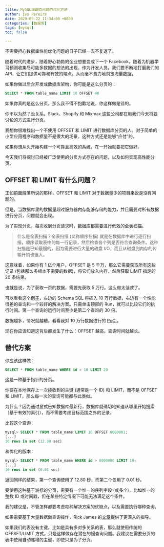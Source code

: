 ```yaml
---
title: MySQL深翻页问题的优化方法
author: Ivo Pereira
date: 2020-09-22 11:34:00 +0800
categories: [数据库]
tags: [mysql]
toc: false

---
```


不需要担心数据库性能优化问题的日子已经一去不复返了。

随着时代的进步，随着野心勃勃的企业想要变成下一个 Facebook，随着为机器学习预测收集尽可能多数据的想法的出现，作为开发人员，我们要不断地打磨我们的 API，让它们提供可靠和有效的端点，从而毫不费力地浏览海量数据。

如果你做过后台开发或数据库架构，你可能是这么分页的：

```sql
SELECT * FROM table_name LIMIT 10 OFFSET 40
```



如果你真的是这么分页，那么我不得不抱歉地说，你这样做是错的。

你不以为然？没关系。Slack、Shopify 和 Mixmax 这些公司都在用我们今天将要讨论的方式进行分页。

我想你很难找出一个不使用 OFFSET 和 LIMIT 进行数据库分页的人。对于简单的小型应用程序和数据量不是很大的场景，这种方式还是能够“应付”的。

如果你想从头开始构建一个可靠且高效的系统，在一开始就要把它做好。

今天我们将探讨已经被广泛使用的分页方式存在的问题，以及如何实现高性能分页。

## OFFSET 和 LIMIT 有什么问题？

正如前面段落所说的那样，OFFSET 和 LIMIT 对于数据量少的项目来说是没有问题的。

但是，当数据库里的数据量超过服务器内存能够存储的能力，并且需要对所有数据进行分页，问题就会出现。

为了实现分页，每次收到分页请求时，数据库都需要进行低效的全表扫描。

> 什么是全表扫描？全表扫描 (又称顺序扫描) 就是在数据库中进行逐行扫描，顺序读取表中的每一行记录，然后检查各个列是否符合查询条件。这种扫描是已知最慢的，因为需要进行大量的磁盘 I/O，而且从磁盘到内存的传输开销也很大。

这意味着，如果你有 1 亿个用户，OFFSET 是 5 千万，那么它需要获取所有这些记录 (包括那么多根本不需要的数据)，将它们放入内存，然后获取 LIMIT 指定的 20 条结果。

也就是说，为了获取一页的数据，需要先获取 5 万行。这么做太低效了。

可以看看这个[例子](https://www.db-fiddle.com/f/3JSpBxVgcqL3W2AzfRNCyq/1?ref=hackernoon.com)，左边的 Schema SQL 将插入 10 万行数据，右边有一个性能很差的查询和一个较好的解决方案。只需单击顶部的 Run，就可以比较它们的执行时间。第一个查询的运行时间至少是第二个查询的 30 倍。

数据越多，情况就越糟。看看我对 10 万行数据进行的 [PoC ](https://github.com/IvoPereira/Efficient-Pagination-SQL-PoC?ref=hackernoon.com)。

现在你应该知道这背后都发生了什么：OFFSET 越高，查询时间就越长。



## 替代方案

你应该这样做：

```sql
SELECT * FROM table_name WHERE id > 10 LIMIT 20
```



这是一种基于指针的分页。

你要在本地保存上一次接收到的主键 (通常是一个 ID) 和 LIMIT，而不是 OFFSET 和 LIMIT，那么每一次的查询可能都与此类似。

为什么？因为通过显式告知数据库最新行，数据库就确切地知道从哪里开始搜索（基于有效的索引），而不需要考虑目标范围之外的记录。

比较这个查询：

```sql
mysql> SELECT * FROM table_name LIMIT 10 OFFSET 8000001;
[...]
10 rows in set (12.80 sec)
```

和优化的版本：

```sql
mysql> SELECT * FROM table_name WHERE id > 8000000 LIMIT 10;
[...]
10 rows in set (0.01 sec)
```

返回同样的结果，第一个查询使用了 12.80 秒，而第二个仅用了 0.01 秒。

要使用这种基于游标的分页，需要有一个惟一的序列字段 (或多个)，比如惟一的整数 ID 或时间戳，但在某些特定情况下可能无法满足这个条件。

我的建议是，不管怎样都要考虑每种解决方案的优缺点，以及需要执行哪种查询。

如果需要基于大量数据做查询操作，Rick James 的[文章](http://mysql.rjweb.org/doc.php/lists)提供了更深入的指导。

如果我们的表没有主键，比如是具有多对多关系的表，那么就使用传统的 OFFSET/LIMIT 方式，只是这样做存在潜在的慢查询问题。我建议在需要分页的表中使用自动递增的主键，即使只是为了分页。